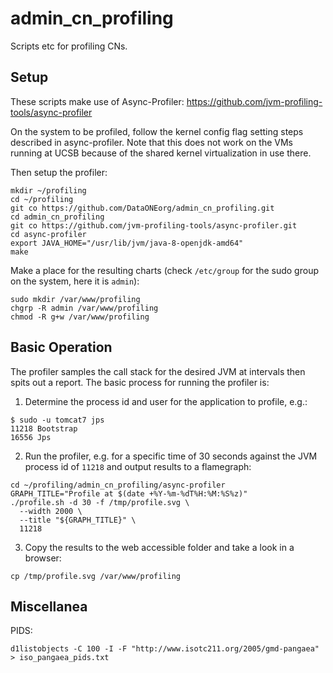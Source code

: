 # admin_cn_profiling

Scripts etc for profiling CNs.


## Setup

These scripts make use of Async-Profiler: https://github.com/jvm-profiling-tools/async-profiler

On the system to be profiled, follow the kernel config flag setting steps described in async-profiler. Note that this does not work on the VMs running at UCSB because of the shared kernel virtualization in use there.

Then setup the profiler:

```
mkdir ~/profiling
cd ~/profiling
git co https://github.com/DataONEorg/admin_cn_profiling.git
cd admin_cn_profiling
git co https://github.com/jvm-profiling-tools/async-profiler.git
cd async-profiler
export JAVA_HOME="/usr/lib/jvm/java-8-openjdk-amd64"
make
```

Make a place for the resulting charts (check `/etc/group` for the sudo group on the system, here it is `admin`):

```
sudo mkdir /var/www/profiling
chgrp -R admin /var/www/profiling
chmod -R g+w /var/www/profiling
```

## Basic Operation

The profiler samples the call stack for the desired JVM at intervals then spits out a report. The basic process for running the profiler is:

1. Determine the process id and user for the application to profile, e.g.:

```
$ sudo -u tomcat7 jps
11218 Bootstrap
16556 Jps
```

2. Run the profiler, e.g. for a specific time of 30 seconds against the JVM process id of `11218` and output results to a flamegraph:

```
cd ~/profiling/admin_cn_profiling/async-profiler
GRAPH_TITLE="Profile at $(date +%Y-%m-%dT%H:%M:%S%z)"
./profile.sh -d 30 -f /tmp/profile.svg \
  --width 2000 \
  --title "${GRAPH_TITLE}" \
  11218
```

3. Copy the results to the web accessible folder and take a look in a browser:

```
cp /tmp/profile.svg /var/www/profiling
```

## Miscellanea

PIDS:

```
d1listobjects -C 100 -I -F "http://www.isotc211.org/2005/gmd-pangaea" > iso_pangaea_pids.txt
```

